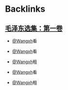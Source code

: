 
# Backlinks
## [毛泽东选集：第一卷](毛泽东选集：第一卷.md)
- [@Wangxh](@Wangxh.md)看

- [@Wangxh](@Wangxh.md)看

- [@Wangxh](@Wangxh.md)粗

- [@Wangxh](@Wangxh.md)看

- [@Wangxh](@Wangxh.md)粗


